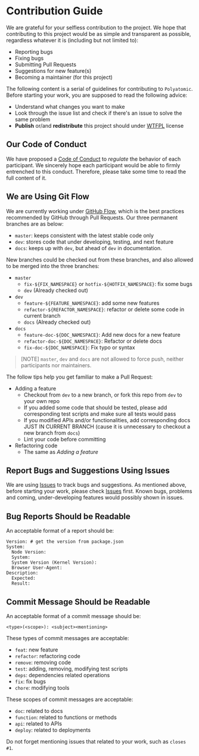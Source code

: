 # Contribution Guide

We are grateful for your selfless contribution to the project. We hope that contributing to this project would be as simple and transparent as possible, regardless whatever it is (including but not limited to):

- Reporting bugs
- Fixing bugs
- Submitting Pull Requests
- Suggestions for new feature(s)
- Becoming a maintainer (for this project)

The following content is a serial of guidelines for contributing to `Polyatomic`. Before starting your work, you are supposed to read the following advice:

- Understand what changes you want to make
- Look through the issue list and check if there's an issue to solve the same problem
- **Publish** or/and **redistribute** this project should under [WTFPL](LICENSE) license

## Our Code of Conduct

We have proposed a [Code of Conduct](CODE_OF_CONDUCT.md) to *regulate* the behavior of each participant. We sincerely hope each participant would be able to firmly entrenched to this conduct. Therefore, please take some time to read the full content of it.

## We are Using Git Flow

We are currently working under [GitHub Flow](https://guides.github.com/introduction/flow/index.html), which is the best practices recommended by GitHub through Pull Requests. Our three permanent branches are as below:

- `master`: keeps consistent with the latest stable code only
- `dev`: stores code that under developing, testing, and next feature
- `docs`: keeps up with `dev`, but ahead of `dev` in documentation.

New branches could be checked out from these branches, and also allowed to be merged into the three branches:

- `master`
  - `fix-${FIX_NAMESPACE}` or `hotfix-${HOTFIX_NAMESPACE}`: fix some bugs
  - `dev` (Already checked out)
- `dev`
  - `feature-${FEATURE_NAMESPACE}`: add some new features
  - `refactor-${REFACTOR_NAMESPACE}`: refactor or delete some code in current branch
  - `docs` (Already checked out)
- `docs`
  - `feature-doc-${DOC_NAMESPACE}`: Add new docs for a new feature
  - `refactor-doc-${DOC_NAMESPACE}`: Refactor or delete docs
  - `fix-doc-${DOC_NAMESPACE}`: Fix typo or syntax

> [NOTE] `master`, `dev` and `docs` are not allowed to force push, neither participants nor maintainers.

The follow tips help you get familiar to make a Pull Request:

- Adding a feature
  - Checkout from `dev` to a new branch, or fork this repo from `dev` to your own repo
  - If you added some code that should be tested, please add corresponding test scripts and make sure all tests would pass
  - If you modified APIs and/or functionalities, add corresponding docs JUST IN CURRENT BRANCH (cause it is unnecessary to checkout a new branch from `docs`)
  - Lint your code before committing
- Refactoring code
  - The same as *Adding a feature*

## Report Bugs and Suggestions Using Issues

We are using [Issues](https://github.com/lenconda/polyatomic/issues) to track bugs and suggestions. As mentioned above, before starting your work, please check [Issues](https://github.com/lenconda/polyatomic/issues) first. Known bugs, problems and coming, under-developing features would possibly shown in issues.

## Bug Reports Should be Readable

An acceptable format of a report should be:

```
Version: # get the version from package.json
System:
  Node Version:
  System:
  System Version (Kernel Version):
  Browser User-Agent:
Description:
  Expected:
  Result:
```

## Commit Message Should be Readable

An acceptable format of a commit message should be:

```
<type>(<scope>): <subject><mentioning>
```

These types of commit messages are acceptable:

- `feat`: new feature
- `refactor`: refactoring code
- `remove`: removing code
- `test`: adding, removing, modifying test scripts
- `deps`: dependencies related operations
- `fix`: fix bugs
- `chore`: modifying tools

These scopes of commit messages are acceptable:

- `doc`: related to docs
- `function`: related to functions or methods
- `api`: related to APIs
- `deploy`: related to deployments

Do not forget mentioning issues that related to your work, such as `closes #1`.
